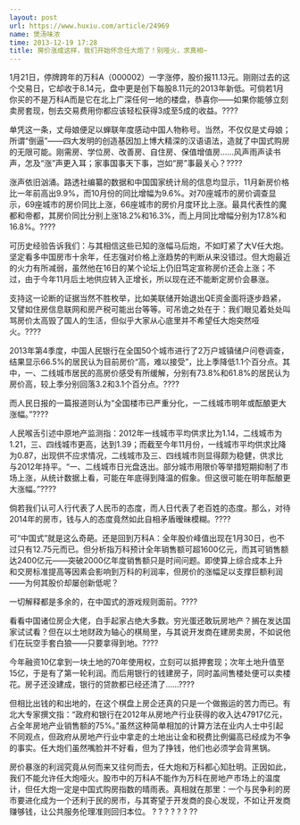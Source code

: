 ```yaml
---
layout: post
url: https://www.huxiu.com/article/24969
name: 煲汤味浓
time: 2013-12-19 17:28
title: 房价涨成这样，我们开始怀念任大炮了！别哑火，求真相~
---
```

1月21日，停牌跨年的万科A（000002）一字涨停，股价报11.13元。刚刚过去的这个交易日，它却收于8.14元，盘中更是创下每股8.11元的2013年新低。可倘若1月你买的不是万科A而是它在北上广深任何一地的楼盘，恭喜你——如果你能够立刻卖房套现，刨去交易费用你都应该轻松获得3成至5成的收益。????

单凭这一条，丈母娘便足以蝉联年度感动中国人物称号。当然，不仅仅是丈母娘；所谓“倒逼”——四大发明的创造基因加上博大精深的汉语语法，造就了中国式购房的无限可能。刚需房、学位房、改善房、自住房、保值增值房……风声雨声读书声，怎及“涨”声更入耳；家事国事天下事，岂如“房”事最关心？????

涨声依旧汹涌。路透社编纂的数据和中国国家统计局的信息均显示，11月新房价格比一年前高出9.9%，而10月份的同比增幅为9.6%。对70座城市的房价调查显示，69座城市的房价同比上涨，66座城市的房价月度环比上涨。最具代表性的魔都和帝都，其房价同比分别上涨18.2%和16.3%，而上月同比增幅分别为17.8%和16.8%。????

可历史经验告诉我们：与其相信这些已知的涨幅马后炮，不如盯紧了大V任大炮。坚定看多中国房市十余年，任志强对价格上涨趋势的判断从来没错过。但大炮最近的火力有所减弱，虽然他在16日的某个论坛上仍旧笃定宣称房价还会上涨；不过，由于今年11月后土地供应转入正增长，所以现在还不能断定房价会暴涨。

支持这一论断的证据当然不胜枚举，比如美联储开始退出QE资金面将逐步趋紧，又譬如住房信息联网和房产税可能出台等等。可吊诡之处在于：我们眼见着处处叫骂房价太高毁了国人的生活，但似乎大家从心底里并不希望任大炮突然哑火。????

2013年第4季度，中国人民银行在全国50个城市进行了2万户城镇储户问卷调查，结果显示66.5%的居民认为目前房价“高，难以接受”，比上季降低1.1个百分点。其中，一、二线城市居民的高房价感受有所缓解，分别有73.8%和61.8%的居民认为房价高，较上季分别回落3.2和3.1个百分点。????

而人民日报的一篇报道则认为“全国楼市已严重分化，一二线城市明年或酝酿更大涨幅。”????

人民喉舌引述中原地产监测指：2012年一线城市平均供求比为1.14，二线城市为1.21，三、四线城市更高，达到1.39；而截至今年11月份，一线城市平均供求比降为0.87，出现供不应求情况，二线城市及三、四线城市则显得颇为稳健，供求比与2012年持平。“一、二线城市日光盘迭出。部分城市用限价等举措短期抑制了市场上涨，从统计数据上看，可能在年底得到降温的假象。但这很可能在明年酝酿更大涨幅。”????

倘若我们认可人行代表了人民币的态度，而人日代表了老百姓的态度。那么，对待2014年的房市，钱与人的态度竟然如此自相矛盾暧昧模糊。????

可“中国式”就是这么奇葩。还是回到万科A：全年股价峰值出现在1月30日，也不过只有12.75元而已。但分析指万科预计全年销售额可超1600亿元，而其可销售额达2400亿元——突破2000亿年度销售额只是时间问题。即使算上综合成本上升和交房标准提高等因素会影响到万科的利润率，但房价的涨幅足以支撑巨额利润——为何其股价却屡创新低呢？

一切解释都是多余的，在中国式的游戏规则面前。????

看看中国诸位房企大佬，白手起家占绝大多数。穷光蛋还敢玩房地产？搁在发达国家试试看？但在以土地财政为轴心的棋局里，与其说开发商在建房卖房，不如说他们在玩空手套白狼——只要拿得到地。????

今年融资10亿拿到一块土地的70年使用权，立刻可以抵押套现；次年土地升值至15亿，于是有了第一轮利润。而后用银行的钱建房子，同时盖间售楼处便可以卖楼花。房子还没建成，银行的贷款都已经还清了……????

但相比出钱的和出地的，在这个棋盘上房企还真的只是一个做搬运的苦力而已。有北大专家撰文指：“政府和银行在2012年从房地产行业获得的收入达47917亿元，占全年房地产业销售额的75%。”虽然这种简单相加的计算方法在业内人士中引起不同观点，但政府从房地产行业中拿走的土地出让金和税费比例偏高已经成为不争的事实。任大炮们虽然嘴脸并不好看，但为了挣钱，他们也必须学会背黑锅。

房价暴涨的利润究竟从何而来又往何而去，任大炮和万科都心知肚明。正因如此，我们不能允许任大炮哑火。股市中的万科A不能作为万科在房地产市场上的温度计，但任大炮一定是中国式购房指数的晴雨表。真相就在那里：一个与民争利的房市要进化成为一个还利于民的房市，与其寄望于开发商的良心发现，不如让开发商赚够钱，让公共服务伦理准则回归本位。 ? ? ? ? ? ? ??

